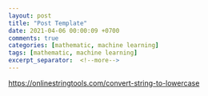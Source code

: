 ```yaml
---
layout: post
title: "Post Template"
date: 2021-04-06 00:00:09 +0700
comments: true
categories: [mathematic, machine learning]
tags: [mathematic, machine learning]
excerpt_separator:  <!--more-->
---
```


https://onlinestringtools.com/convert-string-to-lowercase